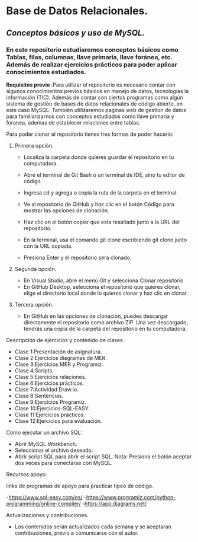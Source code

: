 # Base de Datos Relacionales. 
## _Conceptos básicos y uso de MySQL._
### En este repositorio estudiaremos conceptos básicos como Tablas, filas, columnas, llave primaria, llave foránea, etc. Además de realizar ejercicios prácticos para poder aplicar conocimientos estudiados. 




__Requisitos previo__      :Para utilizar el repositorio es necesario contar con algunos conocimientos previos básicos en manejo de datos, tecnologías la información (TIC). Además de contar con ciertos programas como algún sistema de gestión de bases de datos relacionales de código abierto, en este caso MySQL. También utilizaremos paginas web de gestion de datos para familiarizarnos con conceptos estudiados como llave primaria y foranea, ademas de establecer relaciones entre tablas.

Para poder clonar el repositorio tienes tres formas de poder hacerlo:

1. Primera opción.
   
   - Localiza la carpeta donde quieres guardar el repositorio en tu computadora.
   
   - Abre el terminal de Git Bash o un terminal de IDE, sino tu editor de código.

   - Ingresa cd y agrega o copia la ruta de la carpeta en el terminal.

   - Ve al repositorio de GitHub y haz clic en el botón Código para mostrar las opciones de clonación.

   - Haz clic en el botón copiar que esta resaltado junto a la URL del repositorio.

   - En la terminal, usa el comando git clone escribiendo git clone junto con la URL copiada.

   - Presiona Enter y el repositorio será clonado.       

2. Segunda opción. 
   
   - En Visual Studio, abre el menú Git y selecciona Clonar repositorio
   - En GitHub Desktop, selecciona el repositorio que quieres clonar, elige       el directorio local donde lo quieres clonar y haz clic en clonar.

3. Tercera opción.

   - En GitHub en las opciones de clonación, puedes descargar directamente el repositorio como archivo ZIP. Una vez descargado, tendrás una copia de la carpeta del repositorio en tu computadora.    
      
Descripción de ejercicios y contenido de clases.

- Clase 1:Presentación de asignatura.
- Clase 2:Ejercicios diagramas de MER.
- Clase 3:Ejercicios MER y Programiz.
- Clase 4:Scripts.
- Clase 5:Ejercicios relaciones.
- Clase 6:Ejercicios prácticos.
- Clase 7:Actividad Draw.io.
- Clase 8:Sentencias.
- Clase 9:Ejercicios Programiz.
- Clase 10:Ejercicios-SQL-EASY.
- Clase 11:Ejercicios prácticos.
- Clase 12:Ejercicios para evaluación.

Como ejecutar un archivo SQL:

 - Abrir MySQL Workbench.
 - Seleccionar el archivo deseado.
 - Abrir script SQL para abrir el script SQL.
 Nota: Presiona el botón aceptar dos veces para conectarse con MySQL.

Recursos apoyo:

links de programas de apoyo para practicar tipeo de código. 

  -https://www.sql-easy.com/es/
  -https://www.programiz.com/python-programming/online-compiler/
  -https://app.diagrams.net/

Actualizaciones y contribuciones.

  - Los contenidos serán actualizados cada semana y se aceptaran contribuciones, previo a comunicarse con el autor.


